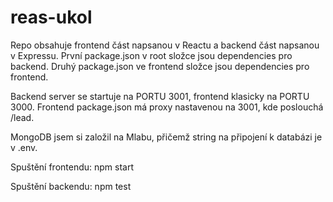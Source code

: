 # reas-ukol

Repo obsahuje frontend část napsanou v Reactu a backend část napsanou v Expressu. První package.json v root složce jsou dependencies pro backend. Druhý package.json ve frontend složce jsou dependencies pro frontend.

Backend server se startuje na PORTU 3001, frontend klasicky na PORTU 3000. Frontend package.json má proxy nastavenou na 3001, kde poslouchá /lead.

MongoDB jsem si založil na Mlabu, přičemž string na připojení k databázi je v .env.

Spuštění frontendu: npm start

Spuštění backendu: npm test
